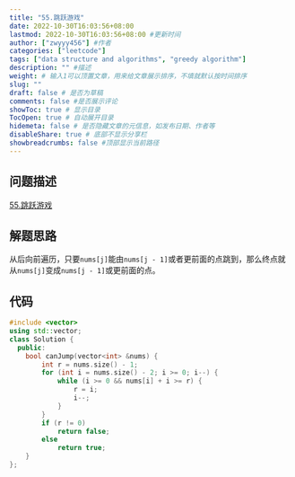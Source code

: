 ```yaml
---
title: "55.跳跃游戏"
date: 2022-10-30T16:03:56+08:00
lastmod: 2022-10-30T16:03:56+08:00 #更新时间
author: ["zwyyy456"] #作者
categories: ["leetcode"]
tags: ["data structure and algorithms", "greedy algorithm"]
description: "" #描述
weight: # 输入1可以顶置文章，用来给文章展示排序，不填就默认按时间排序
slug: ""
draft: false # 是否为草稿
comments: false #是否展示评论
showToc: true # 显示目录
TocOpen: true # 自动展开目录
hidemeta: false # 是否隐藏文章的元信息，如发布日期、作者等
disableShare: true # 底部不显示分享栏
showbreadcrumbs: false #顶部显示当前路径
---
```

## 问题描述
[55.跳跃游戏](https://leetcode.cn/problems/jump-game/)

## 解题思路
从后向前遍历，只要`nums[j]`能由`nums[j - 1]`或者更前面的点跳到，那么终点就从`nums[j]`变成`nums[j - 1]`或更前面的点。

## 代码
```cpp
#include <vector>
using std::vector;
class Solution {
  public:
    bool canJump(vector<int> &nums) {
        int r = nums.size() - 1;
        for (int i = nums.size() - 2; i >= 0; i--) {
            while (i >= 0 && nums[i] + i >= r) {
                r = i;
                i--;
            }
        }
        if (r != 0)
            return false;
        else
            return true;
    }
};
```

